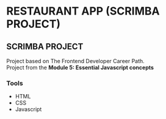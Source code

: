 # RESTAURANT APP (SCRIMBA PROJECT)

## SCRIMBA PROJECT

Project based on The Frontend Developer Career Path.  
Project from the **Module 5: Essential Javascript concepts**

### Tools

- HTML
- CSS
- Javascript